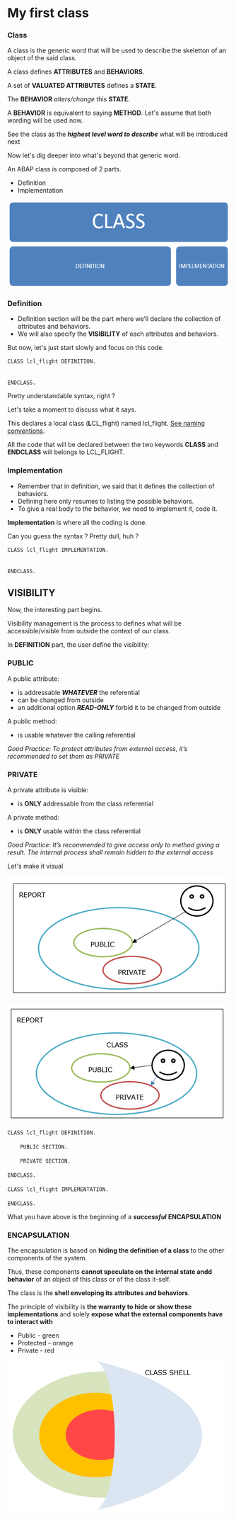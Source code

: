 # My first class 

### Class
A class is the generic word that will be used to describe the skeletton of an object of the said class.

A class defines **ATTRIBUTES** and **BEHAVIORS**.

A set of **VALUATED ATTRIBUTES** defines a **STATE**.

The **BEHAVIOR** _alters/change_ this **STATE**.

A **BEHAVIOR** is equivalent to saying **METHOD**. Let's assume that both wording will be used now.

See the class as the ***highest level word to describe*** what will be introduced next

Now let's dig deeper into what's beyond that generic word.

An ABAP class is composed of 2 parts.
- Definition 
- Implementation

![Class definition implementation](../img/Class_Definition_Implementation.PNG)

### Definition

-	Definition section will be the part where we’ll declare the collection of attributes and behaviors.
-	We will also specify the **VISIBILITY** of each attributes and behaviors.

But now, let's just start slowly and focus on this code.
```
CLASS lcl_flight DEFINITION.


ENDCLASS.
```

Pretty understandable syntax, right ?

Let's take a moment to discuss what it says.

This declares a local class (**L**CL_flight) named lcl_flight. [See naming conventions](NamingConventions.md).

All the code that will be declared between the two keywords **CLASS** and **ENDCLASS** will belongs to LCL_FLIGHT.

### Implementation

- Remember that in definition, we said that it defines the collection of behaviors.
- Defining here only resumes to listing the possible behaviors.
- To give a real body to the behavior, we need to implement it, code it.

**Implementation** is where all the coding is done.

Can you guess the syntax ? Pretty dull, huh ?

```
CLASS lcl_flight IMPLEMENTATION.


ENDCLASS.
```
## VISIBILITY

Now, the interesting part begins.

Visibility management is the process to defines what will be accessible/visible from outside the context of our class.

In **DEFINITION** part, the user define the visibility: 

### PUBLIC

A public attribute:

-	is addressable ***WHATEVER*** the referential
-	can be changed from outside
- an additional option ***READ-ONLY*** forbid it to be changed from outside

A public method:

-	is usable whatever the calling referential

_Good Practice: To protect attributes from external access, it’s recommended to set them as PRIVATE_

### PRIVATE

A private attribute is visible:

-	is **ONLY** addressable from the class referential

A private method:

-	is **ONLY** usable within the class referential

_Good Practice: It’s recommended to give access only to method giving a result. The internal process shall remain hidden to the external access_

Let's make it visual

![report_referential](../img/report_referential.PNG)

![class_referential](../img/class_referential.PNG)

```
CLASS lcl_flight DEFINITION.

    PUBLIC SECTION.

    PRIVATE SECTION.

ENDCLASS.

CLASS lcl_flight IMPLEMENTATION.

ENDCLASS.
```

What you have above is the beginning of a ***successful*** **ENCAPSULATION**

### ENCAPSULATION

The encapsulation is based on **hiding the definition of a class** to the other components of the system. 

Thus, these components **cannot speculate on the internal state andd behavior** of an object of this class or of the class it-self.

The class is the **shell enveloping its attributes and behaviors**.

The principle of visibility is **the warranty to hide or show these implementations** and solely **expose what the external components have to interact with**

- Public - green
- Protected - orange
- Private - red

![encapsulation](../img/Encapsulation.PNG)
